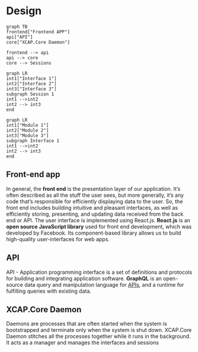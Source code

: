 # Design


```mermaid
graph TB
frontend["Frontend APP"]
api["API"]
core["XCAP.Core Daemon"]

frontend --> api
api --> core
core --> Sessions
```
```mermaid
graph LR
int1["Interface 1"]
int2["Interface 2"]
int3["Interface 3"]
subgraph Session 1
int1 -->int2
int2 --> int3
end
```

```mermaid
graph LR
int1["Module 1"]
int2["Module 2"]
int3["Module 3"]
subgraph Interface 1
int1 -->int2
int2 --> int3
end
```

## Front-end app

In general, the **front end** is the presentation layer of our application. It’s often described as all the stuff the user sees, but more generally, it’s any code that’s responsible for efficiently displaying data to the user. So, the front end includes building intuitive and pleasant interfaces, as well as efficiently storing, presenting, and updating data received from the back end or API. 
The user interface is implemented using React.js.
**React.js** is an **open source JavaScript library** used for front end development, which was developed by Facebook. Its component-based library allows us to build high-quality user-interfaces for web apps.

## API

API - Application programming interface is a set of definitions and protocols for building and integrating application software. 
**GraphQL** is an open-source data query and manipulation language for [APIs](https://en.wikipedia.org/wiki/Application_programming_interface "Application programming interface"), and a runtime for fulfilling queries with existing data.

## XCAP.Core Daemon

Daemons are processes that are often started when the system is bootstrapped and terminate only when the system is shut down.
XCAP.Core Daemon stitches all the processes together while it runs in the background. It acts as a manager and manages the interfaces and sessions 
<!--stackedit_data:
eyJoaXN0b3J5IjpbMjE0MzI3NzUxMiwtNjM0MzM5NTQyLDE4MT
UyMTcwMTQsLTkxNTg0MTYzMywtNjAzMzUzMjg2LC0xNDE4NTg1
OTIxLC0xNTY5ODIxNDE0LC0xODIyNzQyMDM2LDc1MDc0MDE1MC
wzMjM1MTA0NTYsNTI1MzI0Nzg1XX0=
-->